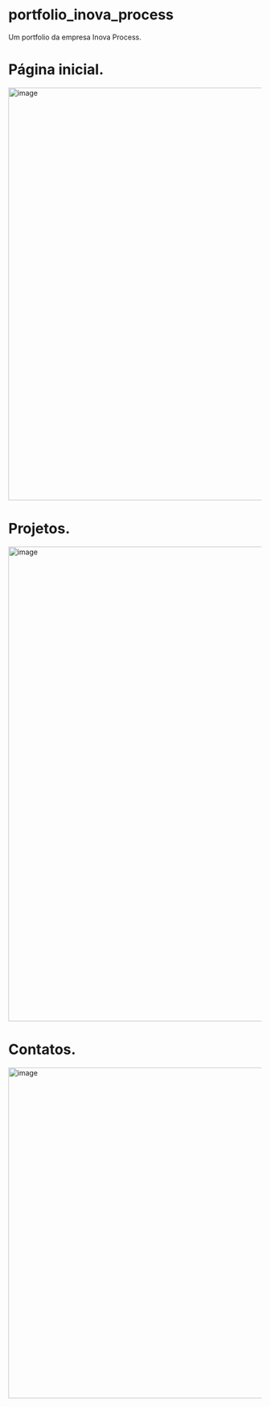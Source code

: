 # portfolio_inova_process
Um portfolio da empresa Inova Process.
# Página inicial.
<img width="513" height="821" alt="image" src="https://github.com/user-attachments/assets/1800dceb-f028-450e-b0d8-6409647225ef" />

# Projetos.
<img width="673" height="944" alt="image" src="https://github.com/user-attachments/assets/c1098f5c-ec6e-4b21-b06d-617586decd0b" />

# Contatos.
<img width="1006" height="658" alt="image" src="https://github.com/user-attachments/assets/43e6af91-10bf-44db-8312-45f1ee8a05b5" />




